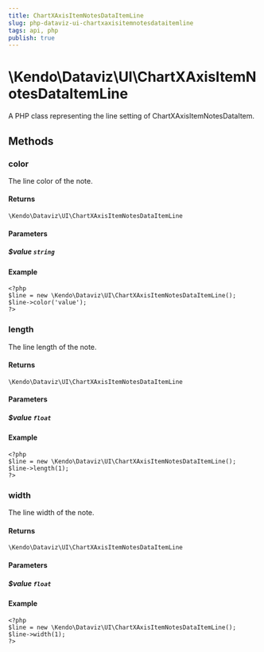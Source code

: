 ```yaml
---
title: ChartXAxisItemNotesDataItemLine
slug: php-dataviz-ui-chartxaxisitemnotesdataitemline
tags: api, php
publish: true
---
```


# \Kendo\Dataviz\UI\ChartXAxisItemNotesDataItemLine

A PHP class representing the line setting of ChartXAxisItemNotesDataItem.


## Methods

### color
The line color of the note.

#### Returns
`\Kendo\Dataviz\UI\ChartXAxisItemNotesDataItemLine`

#### Parameters

##### $value `string`



#### Example 
    <?php
    $line = new \Kendo\Dataviz\UI\ChartXAxisItemNotesDataItemLine();
    $line->color('value');
    ?>

### length
The line length of the note.

#### Returns
`\Kendo\Dataviz\UI\ChartXAxisItemNotesDataItemLine`

#### Parameters

##### $value `float`



#### Example 
    <?php
    $line = new \Kendo\Dataviz\UI\ChartXAxisItemNotesDataItemLine();
    $line->length(1);
    ?>

### width
The line width of the note.

#### Returns
`\Kendo\Dataviz\UI\ChartXAxisItemNotesDataItemLine`

#### Parameters

##### $value `float`



#### Example 
    <?php
    $line = new \Kendo\Dataviz\UI\ChartXAxisItemNotesDataItemLine();
    $line->width(1);
    ?>

